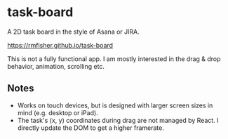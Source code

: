 # task-board

A 2D task board in the style of Asana or JIRA.

https://rmfisher.github.io/task-board

This is not a fully functional app. I am mostly interested in the drag & drop behavior, animation, scrolling etc.

## Notes

* Works on touch devices, but is designed with larger screen sizes in mind (e.g. desktop or iPad).
* The task's (x, y) coordinates during drag are not managed by React. I directly update the DOM to get a higher framerate.

